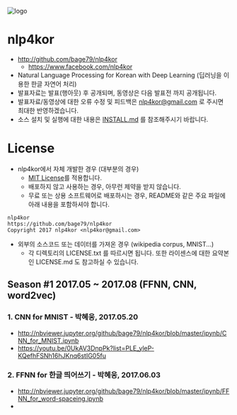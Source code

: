 ![logo](./ipynb/img/nlp4kor.png)

# nlp4kor
- http://github.com/bage79/nlp4kor
    - https://www.facebook.com/nlp4kor
- Natural Language Processing for Korean with Deep Learning (딥러닝을 이용한 한글 자연어 처리)
- 발표자료는 발표(행아웃) 후 공개되며, 동영상은 다음 발표전 까지 공개됩니다.
- 발표자료/동영상에 대한 오류 수정 및 피드백은 nlp4kor@gmail.com 로 주시면 최대한 반영하겠습니다.
- 소스 설치 및 실행에 대한 내용은 [INSTALL.md](https://github.com/bage79/nlp4kor/blob/master/INSTALL.md) 를 참조해주시기 바랍니다.

# License
- nlp4kor에서 자체 개발한 경우 (대부분의 경우)
  - [MIT License](https://github.com/bage79/nlp4kor/blob/master/LICENSE.txt)를 적용합니다.
  - 배포하지 않고 사용하는 경우, 아무런 제약을 받지 않습니다.
  - 무료 또는 상용 소프트웨어로 배포하시는 경우, README와 같은 주요 파일에 아래 내용을 포함하셔야 합니다.
```text
nlp4kor
https://github.com/bage79/nlp4kor
Copyright 2017 nlp4kor <nlp4kor@gmail.com>
```
- 외부의 소스코드 또는 데이터를 가져온 경우 (wikipedia corpus, MNIST...)
  - 각 디렉토리의 LICENSE.txt 를 따르시면 됩니다. 또한 라이센스에 대한 요약본인 LICENSE.md 도 참고하실 수 있습니다.

## Season #1 2017.05 ~ 2017.08 (FFNN, CNN, word2vec)

### 1. CNN for MNIST - 박혜웅, 2017.05.20
- http://nbviewer.jupyter.org/github/bage79/nlp4kor/blob/master/ipynb/CNN_for_MNIST.ipynb
- https://youtu.be/0UkAV3DnpPk?list=PLE_yleP-KQefhFSNh16hJKnq6stIG05fu

### 2. FFNN for 한글 띄어쓰기 - 박혜웅, 2017.06.03
- http://nbviewer.jupyter.org/github/bage79/nlp4kor/blob/master/ipynb/FFNN_for_word-spaceing.ipynb
- 
